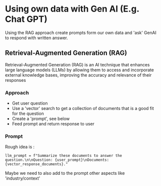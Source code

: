 # Using own data with Gen AI (E.g. Chat GPT)

Using the RAG approach create prompts form our own data and 'ask' GenAI to respond with written answer.

## Retrieval-Augmented Generation (RAG)

Retrieval-Augmented Generation (RAG) is an AI technique that enhances large language models (LLMs) by allowing them to access and incorporate external knowledge bases, improving the accuracy and relevance of their responses

### Approach

- Get user question
- Use a 'vector' search to get a collection of documents that is a good fit for the question
- Create a 'prompt', see below
- Feed prompt and return response to user

### Prompt

Rough idea is :

```:python
llm_prompt = f"Summarize these documents to answer the question.\n\nQuestion: {user_prompt}\nDocuments: {vector_response_documents}."
```

Maybe we need to also add to the prompt other aspects like 'industry/context'
